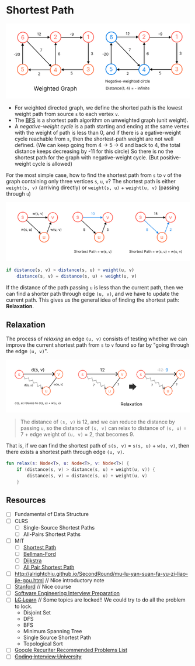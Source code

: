 # Shortest Path
![Weighted Graph](../media/weighted-graph.png)

* For weighted directed graph, we define the shorted path is the lowest weight path from source `s` to each vertex `v`.
* The [BFS](../topics/graph.md#breadth-first-search-bfs) is a shortest path algorithm on unweighted graph (unit weight).
* A *negative-weight cycle* is a path starting and ending at the same vertex with the weight of path is less than 0, and if there is a egative-weight cycle reachable from `s`, then the shortest-path weight are not well defined. (We can keep going from 4 -> 5 -> 6 and back to 4, the total distance keeps decreasing by -11 for this circle) So there is no the shortest path for the graph with negative-weight cycle. (But positive-weight cycle is allowed)

For the most simple case, how to find the shortest path from `s` to `v` of the graph containing only three vertices `s`, `u`, `v`? The shortest path is either `weight(s, v)` (arriving directly) or `weight(s, u)` + `weight(u, v)` (passing through `u`)

![Relaxation Example](../media/relaxation-example.png)

```js
if distance(s, v) > distance(s, u) + weight(u, v)
    distance(s, v) = distance(s, u) + weight(u, v)
```

If the distance of the path passing `u` is less than the current path, then we can find a shorter path through edge `(u, v)`, and we have to update the current path. This gives us the general idea of finding the shortest path: **Relaxation**.

## Relaxation
The process of *relaxing* an edge `(u, v)` consists of testing whether we can improve the current shortest path from `s` to `v` found so far by "going through the edge `(u, v)`".

![Relaxation General](../media/relaxation-general.png)

> The distance of `(s, v)` is 12, and we can reduce the distance by passing `u`, so the distance of `(s, v)` can relax to distance of `(s, u)` = 7 + edge weight of `(u, v)` = 2, that becomes 9.

That is, if we can find the shortest path of `s(s, v)` = `s(s, u)` + `w(u, v)`, then there exists a shortest path through edge `(u, v)`.

```kotlin
fun relax(s: Node<T>, u: Node<T>, v: Node<T>) {
    if (distance(s, v) > distance(s, u) + weight(u, v)) {
        distance(s, v) = distance(s, u) + weight(u, v)
    }
```

## Resources
- [ ] Fundamental of Data Structure
- [ ] CLRS
    - [ ] Single-Source Shortest Paths
    - [ ] All-Pairs Shortest Paths
- [ ] MIT
    - [ ] [Shortest Path](https://ocw.mit.edu/courses/6-006-introduction-to-algorithms-spring-2020/resources/lecture-11-weighted-shortest-paths/)
    - [ ] [Bellman-Ford](https://ocw.mit.edu/courses/6-006-introduction-to-algorithms-spring-2020/resources/lecture-12-bellman-ford/)
    - [ ] [Dijkstra](https://ocw.mit.edu/courses/6-006-introduction-to-algorithms-spring-2020/resources/lecture-13-dijkstra/)
    - [ ] [All Pair Shortest Path](https://ocw.mit.edu/courses/6-006-introduction-to-algorithms-spring-2020/resources/lecture-14-apsp-and-johnson/)
- [ ] http://alrightchiu.github.io/SecondRound/mu-lu-yan-suan-fa-yu-zi-liao-jie-gou.html // Nice introductory note
- [ ] [Stanford](http://infolab.stanford.edu/~ullman/focs/ch09.pdf) // Nice course
- [ ] [Software Engineering Interview Preparation](https://github.com/orrsella/soft-eng-interview-prep/blob/master/topics/algorithms.md#shortest-paths)
- [ ] ~~[LC Learn](https://leetcode.com/explore/learn/card/graph/)~~ // Some topics are locked!! We could try to do all the problem to lock.
    * Disjoint Set
    * DFS
    * BFS
    * Minimum Spanning Tree
    * Single Source Shortest Path
    * Topological Sort
- [ ] [Google Recuriter Recommended Problems List](https://turingplanet.org/2020/09/18/leetcode_planning_list/#Graph_Breadth-FS)
- [ ] ~~[Coding Interview University](https://github.com/jwasham/coding-interview-university#graphs)~~